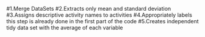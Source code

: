 #1.Merge DataSets
#2.Extracts only mean and standard deviation 
#3.Assigns descriptive activity names to activities
#4.Appropriately labels this step is already done in the first part of the code
#5.Creates independent tidy data set with the average of each variable